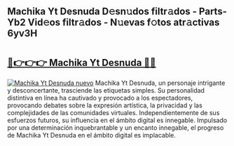 ## Machika Yt Desnuda D𝚎sn𝚞dos filtr𝚊dos - Parts-Yb2 Vid𝚎os filtr𝚊dos - N𝚞evas f𝚘tos atr𝚊ctivas 6yv3H

# <h2><a href="http://mbbnc0c.tromn.icu/?c=Machika+Yt+Desnuda">🔗👉👉👉 Machika Yt Desnuda 🔗🔗</a></h2>

[![Machika Yt Desnuda nuevo](https://i.imgur.com/pEAQMta.gif)](http://mbbnc0c.tromn.icu/?c=Machika+Yt+Desnuda)
Machika Yt Desnuda, un personaje intrigante y desconcertante, trasciende las etiquetas simples. Su personalidad distintiva en línea ha cautivado y provocado a los espectadores, provocando debates sobre la expresión artística, la privacidad y las complejidades de las comunidades virtuales. Independientemente de sus esfuerzos futuros, su influencia en el ámbito digital es innegable. Impulsado por una determinación inquebrantable y un encanto innegable, el progreso de Machika Yt Desnuda en el ámbito digital es implacable.
